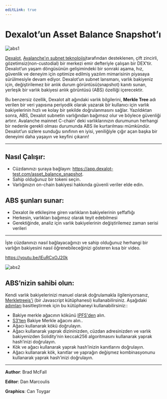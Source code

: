 ```yaml
---
editLink: true
---
```


# Dexalot’un Asset Balance Snapshot’ı

![abs1](/images/abs/abs1.png)

[Dexalot](https://dexalot.com/), [Avalanche’ın subnet teknolojisi](https://www.avax.network/)tarafından desteklenen, çift zincirli, gözetimsiz(non-custodial) bir merkezi emir defteriyle çalışan bir DEX’tir. Dexalot’un yaşam döngüsünün gelişimindeki bir sonraki aşama, hız, güvenlik ve deneyim için optimize edilmiş yazılım mimarisinin piyasaya sürülmesiyle devam ediyor. Dexalot’un subnet lansmanı, varlık bakiyeniz için, değiştirilemez bir anlık durum görüntüsü(snapshot) kanıtı sunan, yerleşik bir varlık bakiyesi anlık görüntüsü (ABS) özelliği içerecektir.

Bu benzersiz özellik, Dexalot alt ağındaki varlık bilgilerini, **Merkle Tree** adı verilen bir veri yapısına periyodik olarak yazarak bir kullanıcı için varlık bakiyelerinin hızlı ve kolay bir şekilde doğrulanmasını sağlar. Yazıldıktan sonra, ABS, Dexalot subnetin varlığından bağımsız olur ve böylece güvenliği artırır. Avalanche mainnet C-chain’ deki varlıklarınızın durumunun herhangi bir nedenle gerekli olması durumunda ABS ile kurtarılması mümkündür. Dexalot’un sizlere sunduğu sınıfının en iyisi, yeniliğiyle çığır açan başka bir deneyimi daha yaşayın ve keyfini çıkarın!

---
## Nasıl Çalışır:

- Cüzdanınızı şuraya bağlayın: <https://app.dexalot-test.com/asset_balance_snapshot>.
- Sahip olduğunuz bir tokeni seçin.
- Varlığınızın on-chain bakiyesi hakkında güvenli veriler elde edin.

## ABS şunları sunar:

- Dexalot ile etkileşime giren varlıkların bakiyelerinin şeffaflığı
- Herkesin, varlıkları bağımsız olarak teyit edebilmesi
- Gerektiğinde, analiz için varlık bakiyelerinin değiştirilemez zaman serisi verileri

---

İşte cüzdanınızı nasıl bağlayacağınızı ve sahip olduğunuz herhangi bir varlığın bakiyesini nasıl öğrenebileceğinizi gösteren kısa bir video.

<https://youtu.be/IEuRCxOJ20k>

![abs2](/images/abs/abs2.png)

## ABS’nizin sahibi olun:

Kendi varlık bakiyelerinizi manuel olarak doğrulamakla ilgileniyorsanız, [Merkletreejs'i](https://www.npmjs.com/package/merkletreejs) (bir Javascript kütüphanesi) kullanabilirsiniz. Aşağıdaki [adımları](https://app.dexalot-test.com/balance_proof) basitleştirmek için bu kütüphaneyi kullanabilirsiniz::

- Bakiye merkle ağacının kökünü [IPFS'den](https://ipfs.io/ipfs/bafkreibus7wgzcnukfkc5klog4urln4w5qgxxdfo2nx6okwucggaph5qci) alın.
- [S3'ten](https://dexalot-balance-merkle-test.s3.amazonaws.com/AVAX-1672244063.json) Bakiye Merkle ağacını alın..
- Ağacı kullanarak kökü doğrulayın.
- Ağacı kullanarak yaprak dizininizden, cüzdan adresinizden ve varlık bakiyenizden Solidity’nin keccak256 algoritmasını kullanarak yaprak hash’inizi doğrulayın.
- Kök ve ağacı kullanarak yaprak hash’inizin kanıtlarını doğrulayın.
- Ağacı kullanarak kök, kanıtlar ve yaprağın değişmez kombinasyonunu kullanarak yaprak hash’inizi doğrulayın.

---
**Author**: Brad McFall

**Editor**: Dan Marcoulis

**Graphics**: Can Toygar
